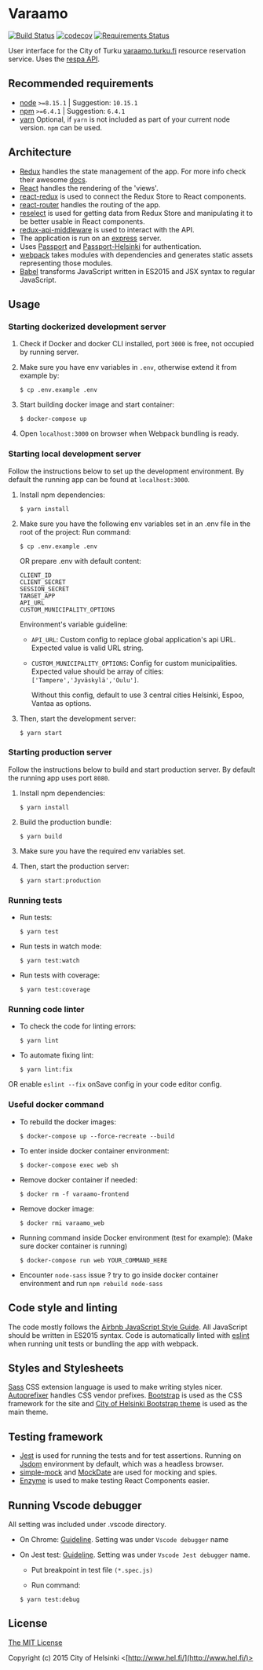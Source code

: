Varaamo
=======

[![Build Status](https://travis-ci.com/digipointtku/varaamoTku.svg?branch=master)](https://travis-ci.com/digipointtku/varaamoTku)
[![codecov](https://codecov.io/gh/digipointtku/varaamoTku/branch/master/graph/badge.svg)](https://codecov.io/gh/digipointtku/varaamoTku)
[![Requirements Status](https://requires.io/github/digipointtku/varaamoTku/requirements.svg?branch=master)](https://requires.io/github/digipointtku/varaamoTku/requirements/?branch=master)

User interface for the City of Turku [varaamo.turku.fi](https://varaamo.turku.fi/) resource reservation service. Uses the [respa API](http://api.hel.fi/respa/v1/).

Recommended requirements
------------

- [node](http://nodejs.org/) `>=8.15.1` | Suggestion: `10.15.1`
- [npm](https://www.npmjs.com/) `>=6.4.1` | Suggestion: `6.4.1`
- [yarn](https://yarnpkg.com/) Optional, if `yarn` is not included as part of your current node version. `npm` can be used.

Architecture
------------

- [Redux](https://github.com/reactjs/redux) handles the state management of the app. For more info check their awesome [docs](http://redux.js.org/).
- [React](https://facebook.github.io/react/) handles the rendering of the 'views'.
- [react-redux](https://github.com/reactjs/react-redux) is used to connect the Redux Store to React components.
- [react-router](https://github.com/ReactTraining/react-router) handles the routing of the app.
- [reselect](https://github.com/reactjs/reselect) is used for getting data from Redux Store and manipulating it to be better usable in React components.
- [redux-api-middleware](https://github.com/agraboso/redux-api-middleware) is used to interact with the API.
- The application is run on an [express](http://expressjs.com/) server.
- Uses [Passport](https://github.com/jaredhanson/passport) and [Passport-Helsinki](https://github.com/City-of-Helsinki/passport-helsinki) for authentication.
- [webpack](https://webpack.github.io/) takes modules with dependencies and generates static assets representing those modules.
- [Babel](https://babeljs.io/) transforms JavaScript written in ES2015 and JSX syntax to regular JavaScript.

Usage
-----

### Starting dockerized development server

1. Check if Docker and docker CLI installed, port `3000` is free, not occupied by running server.

2. Make sure you have env variables in `.env`, otherwise extend it from example by:
    ```
    $ cp .env.example .env
    ```
3. Start building docker image and start container:
    ```
    $ docker-compose up
    ```
4. Open `localhost:3000` on browser when Webpack bundling is ready.

### Starting local development server

Follow the instructions below to set up the development environment.
By default the running app can be found at `localhost:3000`.

1. Install npm dependencies:

    ```
    $ yarn install
    ```

2. Make sure you have the following env variables set in an .env file in the root of the project:
    Run command:
    ```
    $ cp .env.example .env
    ```

    OR prepare .env with default content:

    ```
    CLIENT_ID
    CLIENT_SECRET
    SESSION_SECRET
    TARGET_APP
    API_URL
    CUSTOM_MUNICIPALITY_OPTIONS
    ```

    Environment's variable guideline:

    - `API_URL`:
      Custom config to replace global application's api URL. Expected value is valid URL string.

    - `CUSTOM_MUNICIPALITY_OPTIONS`:
      Config for custom municipalities. Expected value should be array of cities: `['Tampere','Jyväskylä','Oulu']`.

      Without this config, default to use 3 central cities Helsinki, Espoo, Vantaa as options.


3. Then, start the development server:

    ```
    $ yarn start
    ```

### Starting production server

Follow the instructions below to build and start production server.
By default the running app uses port `8080`.

1. Install npm dependencies:

    ```
    $ yarn install
    ```

2. Build the production bundle:

    ```
    $ yarn build
    ```

3. Make sure you have the required env variables set.

4. Then, start the production server:

    ```
    $ yarn start:production
    ```

### Running tests

- Run tests:

    ```
    $ yarn test
    ```

- Run tests in watch mode:

    ```
    $ yarn test:watch
    ```

- Run tests with coverage:

    ```
    $ yarn test:coverage
    ```

### Running code linter

- To check the code for linting errors:

    ```
    $ yarn lint
    ```
- To automate fixing lint:

    ```
    $ yarn lint:fix
    ```
OR enable `eslint --fix` onSave config in your code editor config.

### Useful docker command
- To rebuild the docker images:
    ```
    $ docker-compose up --force-recreate --build
    ```
- To enter inside docker container environment:
    ```
    $ docker-compose exec web sh
    ```
- Remove docker container if needed:
    ```
    $ docker rm -f varaamo-frontend
    ```
- Remove docker image:
    ```
    $ docker rmi varaamo_web
    ```
- Running command inside Docker environment (test for example):
(Make sure docker container is running)
    ```
    $ docker-compose run web YOUR_COMMAND_HERE
    ```
- Encounter `node-sass` issue ? try to go inside docker container environment and run `npm rebuild node-sass`

Code style and linting
----------------------

The code mostly follows the [Airbnb JavaScript Style Guide](https://github.com/airbnb/javascript).
All JavaScript should be written in ES2015 syntax.
Code is automatically linted with [eslint](http://eslint.org/) when running unit tests or bundling the app with webpack.

Styles and Stylesheets
----------------------

[Sass](http://sass-lang.com/) CSS extension language is used to make writing styles nicer. [Autoprefixer](https://github.com/postcss/autoprefixer) handles CSS vendor prefixes.
[Bootstrap](http://getbootstrap.com/) is used as the CSS framework for the site and [City of Helsinki Bootstrap theme](https://github.com/City-of-Helsinki/hel-bootstrap-3) is used as the main theme.

Testing framework
-----------------

- [Jest](https://jestjs.io/) is used for running the tests and for test assertions. Running on [Jsdom](https://github.com/jsdom/jsdom) environment by default, which was a headless browser.
- [simple-mock](https://github.com/jupiter/simple-mock) and [MockDate](https://github.com/boblauer/MockDate) are used for mocking and spies.
- [Enzyme](https://github.com/airbnb/enzyme) is used to make testing React Components easier.

Running Vscode debugger
----------------------

All setting was included under .vscode directory.

- On Chrome:
    [Guideline](https://code.visualstudio.com/blogs/2016/02/23/introducing-chrome-debugger-for-vs-code). Setting was under `Vscode debugger` name
- On Jest test:
    [Guideline](https://jestjs.io/docs/en/troubleshooting#debugging-in-vs-code). Setting was under `Vscode Jest debugger` name.

    - Put breakpoint in test file `(*.spec.js)`

    - Run command:

    ```
    $ yarn test:debug
    ```

License
-------

[The MIT License](http://opensource.org/licenses/MIT)

Copyright (c) 2015 City of Helsinki <[http://www.hel.fi/](http://www.hel.fi/)>
